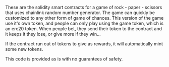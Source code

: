 These are the solidity smart contracts for a game of rock - paper - scissors that uses chainlink random number generator. The game can quickly be customized to any other form of game of chances.
This version of the game use it's own token, and people can only play using the game token, which is an erc20 token. When people bet, they send their token to the contract and it keeps it they lose, or give more if they win...

If the contract run out of tokens to give as rewards, it will automatically mint some new tokens.

This code is provided as is with no guarantees of safety.